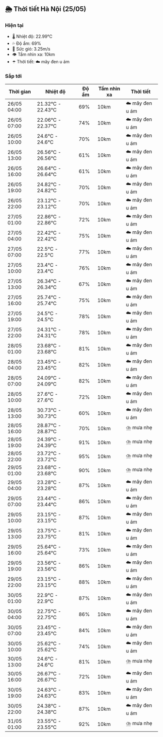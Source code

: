 ## 🌦️ Thời tiết Hà Nội (25/05)

### Hiện tại

- 🌡️ Nhiệt độ: 22.99℃
- 💦 Độ ẩm: 69%
- 💨 Sức gió: 3.25m/s
- 👁️ Tầm nhìn xa: 10km
- ☂️ Thời tiết: ☁️ mây đen u ám

### Sắp tới

| Thời gian | Nhiệt độ | Độ ẩm | Tầm nhìn xa | Thời tiết |
| --- | --- | --- | --- | --- |
| 26/05 04:00 | 21.32℃ - 22.43℃ | 69% | 10km | ☁️ mây đen u ám |
| 26/05 07:00 | 22.06℃ - 22.37℃ | 74% | 10km | ☁️ mây đen u ám |
| 26/05 10:00 | 24.6℃ - 24.6℃ | 70% | 10km | ☁️ mây đen u ám |
| 26/05 13:00 | 26.56℃ - 26.56℃ | 61% | 10km | ☁️ mây đen u ám |
| 26/05 16:00 | 26.64℃ - 26.64℃ | 61% | 10km | ☁️ mây đen u ám |
| 26/05 19:00 | 24.82℃ - 24.82℃ | 70% | 10km | ☁️ mây đen u ám |
| 26/05 22:00 | 23.12℃ - 23.12℃ | 70% | 10km | ☁️ mây đen u ám |
| 27/05 01:00 | 22.86℃ - 22.86℃ | 72% | 10km | ☁️ mây đen u ám |
| 27/05 04:00 | 22.42℃ - 22.42℃ | 75% | 10km | ☁️ mây đen u ám |
| 27/05 07:00 | 22.5℃ - 22.5℃ | 77% | 10km | ☁️ mây đen u ám |
| 27/05 10:00 | 23.4℃ - 23.4℃ | 76% | 10km | ☁️ mây đen u ám |
| 27/05 13:00 | 26.34℃ - 26.34℃ | 67% | 10km | ☁️ mây đen u ám |
| 27/05 16:00 | 25.74℃ - 25.74℃ | 75% | 10km | ☁️ mây đen u ám |
| 27/05 19:00 | 24.5℃ - 24.5℃ | 78% | 10km | ☁️ mây đen u ám |
| 27/05 22:00 | 24.31℃ - 24.31℃ | 78% | 10km | ☁️ mây đen u ám |
| 28/05 01:00 | 23.68℃ - 23.68℃ | 81% | 10km | ☁️ mây đen u ám |
| 28/05 04:00 | 23.45℃ - 23.45℃ | 82% | 10km | ☁️ mây đen u ám |
| 28/05 07:00 | 24.09℃ - 24.09℃ | 82% | 10km | ☁️ mây đen u ám |
| 28/05 10:00 | 27.6℃ - 27.6℃ | 72% | 10km | ☁️ mây đen u ám |
| 28/05 13:00 | 30.73℃ - 30.73℃ | 60% | 10km | ☁️ mây đen u ám |
| 28/05 16:00 | 28.87℃ - 28.87℃ | 70% | 10km | ⛈️ mưa nhẹ |
| 28/05 19:00 | 24.39℃ - 24.39℃ | 91% | 10km | ⛈️ mưa nhẹ |
| 28/05 22:00 | 23.72℃ - 23.72℃ | 95% | 10km | ⛈️ mưa nhẹ |
| 29/05 01:00 | 23.68℃ - 23.68℃ | 90% | 10km | ⛈️ mưa nhẹ |
| 29/05 04:00 | 23.28℃ - 23.28℃ | 87% | 10km | ☁️ mây đen u ám |
| 29/05 07:00 | 23.44℃ - 23.44℃ | 86% | 10km | ☁️ mây đen u ám |
| 29/05 10:00 | 23.15℃ - 23.15℃ | 87% | 10km | ☁️ mây đen u ám |
| 29/05 13:00 | 23.75℃ - 23.75℃ | 81% | 10km | ☁️ mây đen u ám |
| 29/05 16:00 | 25.64℃ - 25.64℃ | 73% | 10km | ☁️ mây đen u ám |
| 29/05 19:00 | 23.56℃ - 23.56℃ | 86% | 10km | ☁️ mây đen u ám |
| 29/05 22:00 | 23.15℃ - 23.15℃ | 88% | 10km | ☁️ mây đen u ám |
| 30/05 01:00 | 22.9℃ - 22.9℃ | 87% | 10km | ☁️ mây đen u ám |
| 30/05 04:00 | 22.75℃ - 22.75℃ | 86% | 10km | ☁️ mây đen u ám |
| 30/05 07:00 | 23.45℃ - 23.45℃ | 84% | 10km | ☁️ mây đen u ám |
| 30/05 10:00 | 25.62℃ - 25.62℃ | 74% | 10km | ☁️ mây đen u ám |
| 30/05 13:00 | 24.6℃ - 24.6℃ | 81% | 10km | ⛈️ mưa nhẹ |
| 30/05 16:00 | 26.67℃ - 26.67℃ | 72% | 10km | ☁️ mây đen u ám |
| 30/05 19:00 | 24.63℃ - 24.63℃ | 83% | 10km | ☁️ mây đen u ám |
| 30/05 22:00 | 24.38℃ - 24.38℃ | 87% | 10km | ☁️ mây đen u ám |
| 31/05 01:00 | 23.55℃ - 23.55℃ | 92% | 10km | ⛈️ mưa nhẹ |
